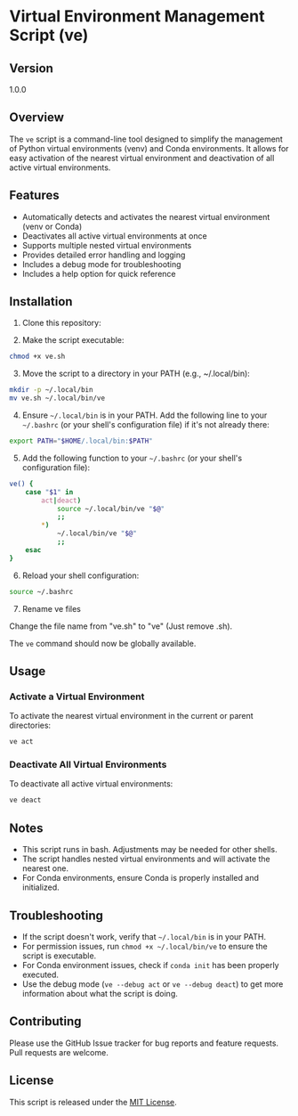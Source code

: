 # Virtual Environment Management Script (ve)

## Version

1.0.0

## Overview

The `ve` script is a command-line tool designed to simplify the management of Python virtual environments (venv) and Conda environments. It allows for easy activation of the nearest virtual environment and deactivation of all active virtual environments.

## Features

- Automatically detects and activates the nearest virtual environment (venv or Conda)
- Deactivates all active virtual environments at once
- Supports multiple nested virtual environments
- Provides detailed error handling and logging
- Includes a debug mode for troubleshooting
- Includes a help option for quick reference

## Installation

1. Clone this repository:

2. Make the script executable:

```bash
chmod +x ve.sh
```

3. Move the script to a directory in your PATH (e.g., ~/.local/bin):

```bash
mkdir -p ~/.local/bin
mv ve.sh ~/.local/bin/ve
```

4. Ensure `~/.local/bin` is in your PATH. Add the following line to your `~/.bashrc` (or your shell's configuration file) if it's not already there:

```bash
export PATH="$HOME/.local/bin:$PATH"
```

5. Add the following function to your `~/.bashrc` (or your shell's configuration file):

```bash
ve() {
    case "$1" in
        act|deact)
            source ~/.local/bin/ve "$@"
            ;;
        *)
            ~/.local/bin/ve "$@"
            ;;
    esac
}
```

6. Reload your shell configuration:

```bash
source ~/.bashrc
```

7. Rename ve files

Change the file name from "ve.sh" to "ve" (Just remove .sh).

The `ve` command should now be globally available.

## Usage

### Activate a Virtual Environment

To activate the nearest virtual environment in the current or parent directories:

```bash
ve act
```

### Deactivate All Virtual Environments

To deactivate all active virtual environments:

```bash
ve deact
```

## Notes

- This script runs in bash. Adjustments may be needed for other shells.
- The script handles nested virtual environments and will activate the nearest one.
- For Conda environments, ensure Conda is properly installed and initialized.

## Troubleshooting

- If the script doesn't work, verify that `~/.local/bin` is in your PATH.
- For permission issues, run `chmod +x ~/.local/bin/ve` to ensure the script is executable.
- For Conda environment issues, check if `conda init` has been properly executed.
- Use the debug mode (`ve --debug act` or `ve --debug deact`) to get more information about what the script is doing.

## Contributing

Please use the GitHub Issue tracker for bug reports and feature requests. Pull requests are welcome.

## License

This script is released under the [MIT License](LICENSE).
